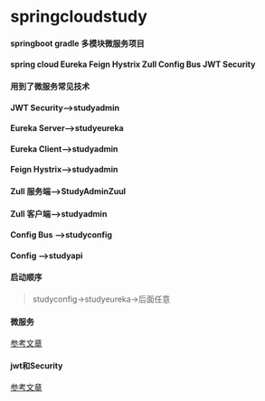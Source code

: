 # springcloudstudy
#### springboot gradle 多模块微服务项目
#### spring cloud Eureka Feign Hystrix Zull Config Bus JWT Security
#### 用到了微服务常见技术
#### JWT Security-->studyadmin
####  Eureka Server-->studyeureka
####  Eureka Client-->studyadmin
####  Feign  Hystrix-->studyadmin
####  Zull 服务端-->StudyAdminZuul
####  Zull 客户端-->studyadmin
####  Config  Bus  -->studyconfig
####  Config    -->studyapi

#### 启动顺序
>studyconfig->studyeureka->后面任意

#### 微服务
[参考文章](https://blog.csdn.net/yujunlong3919/article/details/103490068)
#### jwt和Security 
[参考文章](https://blog.csdn.net/yujunlong3919/article/details/103481152)





